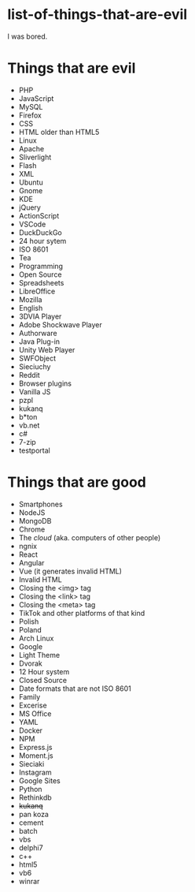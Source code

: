 # list-of-things-that-are-evil
I was bored.




# Things that are evil
- PHP
- JavaScript
- MySQL
- Firefox
- CSS
- HTML older than HTML5
- Linux
- Apache
- Sliverlight
- Flash
- XML
- Ubuntu
- Gnome
- KDE
- jQuery
- ActionScript
- VSCode
- DuckDuckGo
- 24 hour sytem
- ISO 8601
- Tea
- Programming
- Open Source
- Spreadsheets
- LibreOffice
- Mozilla
- English
- 3DVIA Player
- Adobe Shockwave Player
- Authorware
- Java Plug-in
- Unity Web Player
- SWFObject
- Sieciuchy
- Reddit
- Browser plugins
- Vanilla JS
- pzpl
- kukanq
- b*ton
- vb.net
- c#
- 7-zip
- testportal

# Things that are good
- Smartphones
- NodeJS
- MongoDB
- Chrome
- The *cloud* (aka. computers of other people)
- ngnix
- React
- Angular
- Vue (it generates invalid HTML)
- Invalid HTML
- Closing the \<img\> tag
- Closing the \<link\> tag
- Closing the \<meta\> tag
- TikTok and other platforms of that kind
- Polish
- Poland
- Arch Linux
- Google
- Light Theme
- Dvorak
- 12 Hour system
- Closed Source
- Date formats that are not ISO 8601
- Family
- Excerise
- MS Office
- YAML
- Docker
- NPM
- Express.js
- Moment.js
- Sieciaki
- Instagram
- Google Sites
- Python
- Rethinkdb
- ~~kukanq~~
- pan koza
- cement
- batch
- vbs
- delphi7
- c++
- html5
- vb6
- winrar
